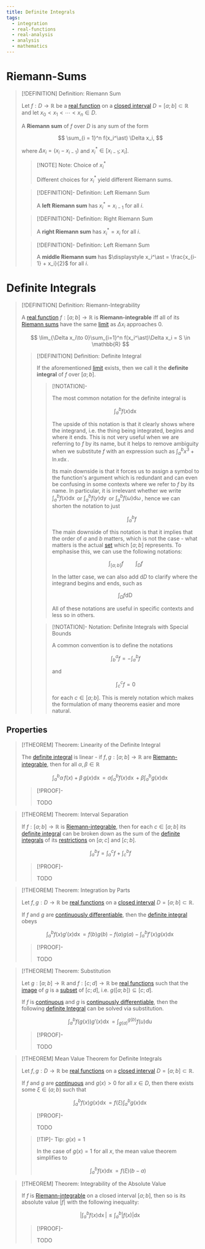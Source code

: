 ```yaml
---
title: Definite Integrals
tags:
  - integration
  - real-functions
  - real-analysis
  - analysis
  - mathematics
---
```


# Riemann-Sums

>[!DEFINITION] Definition: Riemann Sum
>
>Let $f: D \to \mathbb{R}$ be a [real function](../../Real%20Functions.md) on a [closed interval](../../../../../Set%20Theory/Ordering/Intervals.md) $D = [a;b] \subset \mathbb{R}$ and let $x_0 \lt x_1 \lt \cdots \lt x_n \in D$.
>
>A **Riemann sum** of $f$ over $D$ is any sum of the form
>
>$$
>\sum_{i = 1}^n f(x_i^\ast) \Delta x_i,
>$$
>
>where $\Delta x_i = (x_i - x_{i-1})$ and $x_i^\ast \in [x_{i-1};x_i]$.
>
>>[!NOTE] Note: Choice of $x_i^\ast$
>>
>>Different choices for $x_i^\ast$ yield different Riemann sums.
>
>>[!DEFINITION]- Definition: Left Riemann Sum
>>
>>A **left Riemann sum** has $x_i^\ast = x_{i-1}$ for all $i$.
>>
>
>>[!DEFINITION]- Definition: Right Riemann Sum
>>
>>A **right Riemann sum** has $x_i^\ast = x_{i}$ for all $i$.
>>
>
>>[!DEFINITION]- Definition: Left Riemann Sum
>>
>>A **middle Riemann sum** has $\displaystyle x_i^\ast = \frac{x_{i-1} + x_i}{2}$ for all $i$.
>>
>

# Definite Integrals

>[!DEFINITION] Definition: Riemann-Integrability
>
>A [real function](../../Real%20Functions.md) $f: [a;b] \to \mathbb{R}$ is **Riemann-integrable** iff all of its [Riemann sums](./index.md) have the same [limit](../../Limits/index.md) as $\Delta x_i$ approaches $0$.
>
>$$
>\lim_{\Delta x_i\to 0}\sum_{i=1}^n f(x_i^\ast)\Delta x_i = S \in \mathbb{R}
>$$
>
>>[!DEFINITION] Definition: Definite Integral
>>
>>If the aforementioned [limit](../../Limits/index.md) exists, then we call it the **definite integral** of $f$ over $[a;b]$.
>>
>>>[!NOTATION]-
>>>
>>>The most common notation for the definite integral is
>>>
>>>$$
>>>\int_a^b f(x) \mathop{\mathrm{d}x}
>>>$$
>>>
>>>The upside of this notation is that it clearly shows where the integrand, i.e. the thing being integrated, begins and where it ends. This is not very useful when we are referring to $f$ by its name, but it helps to remove ambiguity when we substitute $f$ with an expression such as $\displaystyle \int_a^b x^3 + \ln x \mathop{\mathrm{d}x}$.
>>>
>>>Its main downside is that it forces us to assign a symbol to the function's argument which is redundant and can even be confusing in some contexts where we refer to $f$ by its name. In particular, it is irrelevant whether we write $\displaystyle \int_a^b f(x) \mathop{\mathrm{d}x}$ or $\displaystyle \int_a^b f(y) \mathop{\mathrm{d}y}$ or $\displaystyle \int_a^b f(\omega) \mathop{\mathrm{d}\omega}$, hence we can shorten the notation to just
>>>
>>>$$
>>>\qquad \int_a^b f
>>>$$
>>>
>>>The main downside of this notation is that it implies that the order of $a$ and $b$ matters, which is not the case - what matters is the actual [set](../../../../../Set%20Theory/Sets.md) which $[a;b]$ represents. To emphasise this, we can use the following notations:
>>>
>>>$$
>>>\int_{[a;b]} f \qquad \int_D f
>>>$$
>>>
>>>In the latter case, we can also add $\mathrm{d}D$ to clarify where the integrand begins and ends, such as
>>>
>>>$$
>>>\int_D f \mathop{\mathrm{d}D}
>>>$$
>>>
>>>All of these notations are useful in specific contexts and less so in others.
>>>
>>
>>>[!NOTATION]- Notation: Definite Integrals with Special Bounds
>>>
>>>A common convention is to define the notations
>>>
>>>$$
>>>\int_b^a f = -\int_a^b f
>>>$$
>>>
>>>and
>>>
>>>$$
>>>\int_c^c f = 0
>>>$$
>>>
>>>for each $c \in [a;b]$. This is merely notation which makes the formulation of many theorems easier and more natural.
>>>
>>
>

## Properties

>[!THEOREM] Theorem: Linearity of the Definite Integral
>
>The [definite integral](./index.md) is linear - if $f,g: [a;b] \to \mathbb{R}$ are [Riemann-integrable](./index.md), then for all $\alpha,\beta \in \mathbb{R}$
>
>$$
>\int_a^b \alpha \, f(x) + \beta\, g(x) \mathop{\mathrm{d}x} = \alpha \int_a^b f(x) \mathop{\mathrm{d}x} + \beta \int_a^b g(x) \mathop{\mathrm{d}x}
>$$
>
>>[!PROOF]-
>>
>>TODO
>>
>

>[!THEOREM] Theorem: Interval Separation
>
>If $f: [a;b] \to \mathbb{R}$ is [Riemann-integrable](./index.md), then for each $c \in [a;b]$ its [definite integral](./index.md) can be broken down as the sum of the [definite integrals](./index.md) of its [restrictions](../../../../Functions/Restriction.md) on $[a;c]$ and $[c;b]$.
>
>$$
>\int_a^b f = \int_a^c f + \int_c^b f
>$$
>
>>[!PROOF]-
>>
>>TODO
>>
>

>[!THEOREM] Theorem: Integration by Parts
>
>Let $f,g: D \to \mathbb{R}$ be [real functions](../../Real%20Functions.md) on a [closed interval](../../../../../Set%20Theory/Ordering/Intervals.md) $D = [a;b] \subset \mathbb{R}$.
>
>
>If $f$ and $g$ are [continuously differentiable](../../Differentiation/Derivatives.md), then the [definite integral](./index.md) obeys
>
>$$
>\int_a^b f(x) g'(x) \mathop{\mathrm{d}x} = f(b)g(b) - f(a)g(a) - \int_a^b f'(x)g(x) \mathop{\mathrm{d}x}
>$$
>
>>[!PROOF]-
>>
>>TODO
>>
>

>[!THEOREM] Theorem: Substitution
>
>Let $g: [a;b] \to \mathbb{R}$ and $f: [c;d] \to \mathbb{R}$ be [real functions](../../Real%20Functions.md) such that the [image](../../../../Functions/index.md) of $g$ is a [subset](../../../../../Set%20Theory/Sets.md) of $[c;d]$, i.e. $g([a;b]) \subseteq [c;d]$.
>
>If $f$ is [continuous](../../Continuity.md) and $g$ is [continuously differentiable](../../Differentiation/Derivatives.md), then the following [definite Integral](./index.md) can be solved via substitution.
>
>$$
>\int_a^b f(g(x))g'(x) \mathop{\mathrm{d}x} = \int_{g(a)}^{g(b)} f(u) \mathop{\mathrm{d}u}
>$$
>
>>[!PROOF]-
>>
>>TODO
>>
>

>[!THEOREM] Mean Value Theorem for Definite Integrals
>
>Let $f,g: D \to \mathbb{R}$ be [real functions](../../Real%20Functions.md) on a [closed interval](../../../../../Set%20Theory/Ordering/Intervals.md) $D = [a;b] \subset \mathbb{R}$.
>
>If $f$ and $g$ are [continuous](../../Continuity.md) and $g(x) \gt 0$ for all $x\in D$, then there exists some $\xi \in (a;b)$ such that
>
>$$
>\int_a^b f(x)g(x) \mathop{\mathrm{d}x} = f(\xi)\int_a^b g(x) \mathop{\mathrm{d}x}
>$$
>
>>[!PROOF]-
>>
>>TODO
>>
>
>>[!TIP]- Tip: $g(x) = 1$
>>
>>In the case of $g(x) = 1$ for all $x$, the mean value theorem simplifies to
>>
>>$$
>>\int_a^b f(x) \mathop{\mathrm{d}x} = f(\xi)(b - a)
>>$$
>>

>[!THEOREM] Theorem: Integrability of the Absolute Value
>
>If $f$ is [Riemann-integrable](./index.md) on a closed interval $[a;b]$, then so is its absolute value $|f|$ with the following inequality:
>
>$$\left|\int_a^b f(x) \mathop{\mathrm{d}x} \right| \le \int_a^b |f(x)| \mathop{\mathrm{d}x}$$
>
>>[!PROOF]-
>>
>>TODO
>>
>